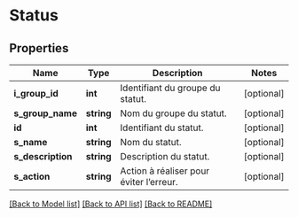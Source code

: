 # Status

## Properties
Name | Type | Description | Notes
------------ | ------------- | ------------- | -------------
**i_group_id** | **int** | Identifiant du groupe du statut. | [optional] 
**s_group_name** | **string** | Nom du groupe du statut. | [optional] 
**id** | **int** | Identifiant du statut. | [optional] 
**s_name** | **string** | Nom du statut. | [optional] 
**s_description** | **string** | Description du statut. | [optional] 
**s_action** | **string** | Action à réaliser pour éviter l’erreur. | [optional] 

[[Back to Model list]](../README.md#documentation-for-models) [[Back to API list]](../README.md#documentation-for-api-endpoints) [[Back to README]](../README.md)


